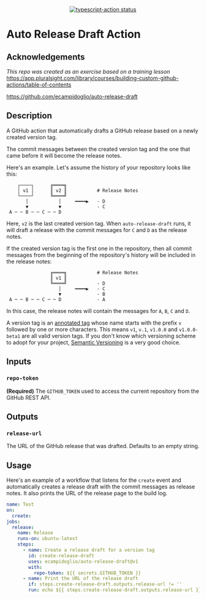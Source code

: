 <p align="center">
  <a href="https://github.com/michaelmrnak/auto-release-draft"><img alt="typescript-action status" src="https://github.com/actions/typescript-action/workflows/build-test/badge.svg"></a>
</p>

# Auto Release Draft Action

## Acknowledgements

*This repo was created as an exercise based on a training lesson*
https://app.pluralsight.com/library/courses/building-custom-github-actions/table-of-contents

https://github.com/ecampidoglio/auto-release-draft

## Description

A GitHub action that automatically drafts a GitHub release based on a newly created version tag.

The commit messages between the created version tag and the one that came before it will become the release notes.

Here's an example. Let's assume the history of your repository looks like this:

```
    ┌────┐      ╔════╗
    │ v1 │      ║ v2 ║           # Release Notes
    └────┘      ╚════╝
       │           │     ━━━━▶   - D
       ▼           ▼             - C
 A ─ ─ B ─ ─ C ─ ─ D
```

Here, `v2` is the last created version tag. When `auto-release-draft` runs, it will draft a release with the commit messages for `C` and `D` as the release notes.

If the created version tag is the first one in the repository, then all commit messages from the beginning of the repository's history will be included in the release notes:

```
                ╔════╗           # Release Notes
                ║ v1 ║
                ╚════╝           - D
                   │     ━━━━▶   - C
                   ▼             - B
 A ─ ─ B ─ ─ C ─ ─ D             - A
```

In this case, the release notes will contain the messages for `A`, `B`, `C` and `D`.

A version tag is an [annotated tag](https://git-scm.com/book/en/v2/Git-Basics-Tagging#_annotated_tags) whose name starts with the prefix `v` followed by one or more characters. This means `v1`, `v.1`, `v1.0.0` and `v1.0.0-beta1` are all valid version tags. If you don't know which versioning scheme to adopt for your project, [Semantic Versioning](https://semver.org) is a very good choice.

## Inputs

### `repo-token`

**(Required)** The `GITHUB_TOKEN` used to access the current repository from the GitHub REST API.

## Outputs

### `release-url`

The URL of the GitHub release that was drafted. Defaults to an empty string.

## Usage

Here's an example of a workflow that listens for the `create` event and automatically creates a release draft with the commit messages as release notes. It also prints the URL of the release page to the build log.

```yaml
name: Test
on:
  create:
jobs:
  release:
    name: Release
    runs-on: ubuntu-latest
    steps:
      - name: Create a release draft for a version tag
        id: create-release-draft
        uses: ecampidoglio/auto-release-draft@v1
        with:
          repo-token: ${{ secrets.GITHUB_TOKEN }}
      - name: Print the URL of the release draft
        if: steps.create-release-draft.outputs.release-url != ''
        run: echo ${{ steps.create-release-draft.outputs.release-url }}
```
